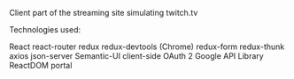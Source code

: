 Client part of the streaming site simulating twitch.tv

Technologies used:

React
react-router
redux
redux-devtools (Chrome)
redux-form
redux-thunk
axios
json-server
Semantic-UI
client-side OAuth 2
Google API Library
ReactDOM portal